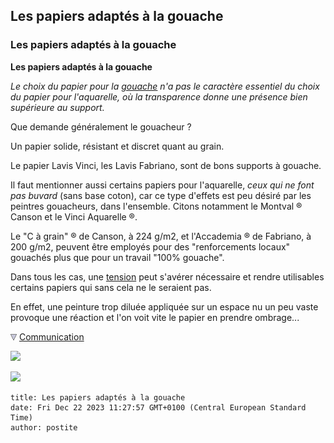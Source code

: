 ## Les papiers adaptés à la gouache
### Les papiers adaptés à la gouache
 **Les papiers adaptés à la gouache**  

_Le choix du papier pour la [gouache](gouache.html) n'a pas le caractère essentiel du choix du papier pour l'aquarelle, où la transparence donne une présence bien supérieure au support._

Que demande généralement le gouacheur ?

Un papier solide, résistant et discret quant au grain.

Le papier Lavis Vinci, les Lavis Fabriano, sont de bons supports à gouache.

Il faut mentionner aussi certains papiers pour l'aquarelle, _ceux qui ne font pas buvard_ (sans base coton), car ce type d'effets est peu désiré par les peintres gouacheurs, dans l'ensemble. Citons notamment le Montval ® Canson et le Vinci Aquarelle ®.

Le "C à grain" ® de Canson, à 224 g/m2, et l'Accademia ® de Fabriano, à 200 g/m2, peuvent être employés pour des "renforcements locaux" gouachés plus que pour un travail "100% gouache".

Dans tous les cas, une [tension](tensiondupapier.html) peut s'avérer nécessaire et rendre utilisables certains papiers qui sans cela ne le seraient pas.

En effet, une peinture trop diluée appliquée sur un espace nu un peu vaste provoque une réaction et l'on voit vite le papier en prendre ombrage...



![](images/flechebas.gif) [Communication](http://www.artrealite.com/annonceurs.htm) 

[![](https://cbonvin.fr/sites/regie.artrealite.com/visuels/campagne1.png)](index-2.html#20131014)

![](https://cbonvin.fr/sites/regie.artrealite.com/visuels/campagne2.png)
```
title: Les papiers adaptés à la gouache
date: Fri Dec 22 2023 11:27:57 GMT+0100 (Central European Standard Time)
author: postite
```
